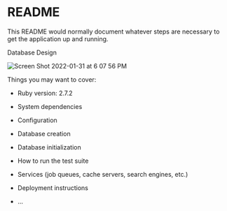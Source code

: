 # README

This README would normally document whatever steps are necessary to get the
application up and running.

 Database Design
 
 
![Screen Shot 2022-01-31 at 6 07 56 PM](https://user-images.githubusercontent.com/86636152/151898388-a0798a6b-b6d9-4430-99b6-1104be7c183d.png)


Things you may want to cover:

* Ruby version: 2.7.2

* System dependencies

* Configuration

* Database creation

* Database initialization

* How to run the test suite

* Services (job queues, cache servers, search engines, etc.)

* Deployment instructions

* ...
